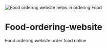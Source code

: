 ![Food ordering website helps in ordering Food ](https://limetray.com/blog/wp-content/uploads/2020/07/foodie-landing-page-demo.jpg)
# Food-ordering-website
Food ordering website  order food online

